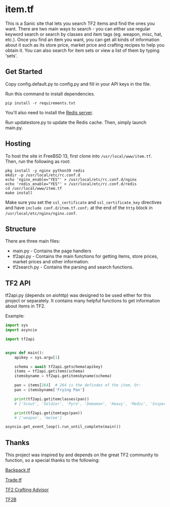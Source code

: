 item.tf
=======

This is a Sanic site that lets you search TF2 items and find the ones you
want. There are two main ways to search - you can either use regular keyword
search or search by classes and item tags (eg. weapon, misc, hat, etc.). Once
you find an item you want, you can get all kinds of information about it such
as its store price, market price and crafting recipes to help you obtain it.
You can also search for item sets or view a list of them by typing 'sets'.

Get Started
-----------

Copy config.default.py to config.py and fill in your API keys in the file.

Run this command to install dependencies.

    pip install -r requirements.txt

You'll also need to install the [Redis server](https://redis.io/download).

Run updatestore.py to update the Redis cache. Then, simply launch main.py.

Hosting
-------

To host the site in FreeBSD 13, first clone into `/usr/local/www/item.tf`.
Then, run the following as root:

    pkg install -y nginx python39 redis
    mkdir -p /usr/local/etc/rc.conf.d
    echo 'nginx_enable="YES"' > /usr/local/etc/rc.conf.d/nginx
    echo 'redis_enable="YES"' > /usr/local/etc/rc.conf.d/redis
    cd /usr/local/www/item.tf
    make install

Make sure you set the `ssl_certificate` and `ssl_certificate_key` directives
and have `include conf.d/item.tf.conf;` at the end of the `http` block in
`/usr/local/etc/nginx/nginx.conf`.

Structure
---------

There are three main files:

 * main.py - Contains the page handlers
 * tf2api.py - Contains the main functions for getting items, store prices,
   market prices and other information.
 * tf2search.py - Contains the parsing and search functions.

TF2 API
-------

tf2api.py (depends on aiohttp) was designed to be used either for this project
or separately. It contains many helpful functions to get information about
items in TF2.

Example:

```python
import sys
import asyncio

import tf2api


async def main():
    apikey = sys.argv[1]

    schema = await tf2api.getschema(apikey)
    items = tf2api.getitems(schema)
    itemsbyname = tf2api.getitemsbyname(schema)

    pan = items[264]  # 264 is the defindex of the item, Or:
    pan = itemsbyname['Frying Pan']

    print(tf2api.getitemclasses(pan))
    # ['Scout', 'Soldier', 'Pyro', 'Demoman', 'Heavy', 'Medic', 'Sniper']

    print(tf2api.getitemtags(pan))
    # ['weapon', 'melee']

asyncio.get_event_loop().run_until_complete(main())
```

Thanks
------
This project was inspired by and depends on the great TF2 community to
function, so a special thanks to the following:

[Backpack.tf](https://backpack.tf)

[Trade.tf](https://www.trade.tf)

[TF2 Crafting Advisor](https://www.tf2crafting.info)

[TF2B](https://tf2b.com)
